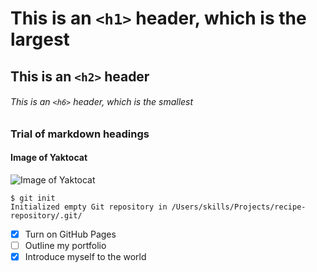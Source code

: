 # This is an `<h1>` header, which is the largest

## This is an `<h2>` header

###### This is an `<h6>` header, which is the smallest

### Trial of markdown headings
#### Image of Yaktocat

![Image of Yaktocat](https://octodex.github.com/images/yaktocat.png)

```
$ git init
Initialized empty Git repository in /Users/skills/Projects/recipe-repository/.git/
```
- [x] Turn on GitHub Pages
- [ ] Outline my portfolio
- [x] Introduce myself to the world
